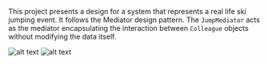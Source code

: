 This project presents a design for a system that represents a real life ski jumping event. It follows the Mediator design pattern. The `JumpMediator` acts as the mediator encapsulating the interaction between `Colleague` objects without modifying the data itself.

![alt text](https://github.com/Iepvzaeh/DesignPatterns/blob/master/DP19_mediator/UML%2019%20Mediator%20Class%20Diagram.png)
![alt text](https://github.com/Iepvzaeh/DesignPatterns/blob/master/DP19_mediator/UML%2019%20Mediator%20Sequence%20Diagram.png)
